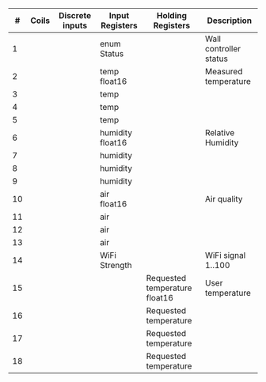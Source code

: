 

| #  | Coils | Discrete inputs | Input Registers  | Holding Registers             | Description            |
|----|-------|-----------------|------------------|-------------------------------|------------------------|
| 1  |       |                 | enum Status      |                               | Wall controller status |
| 2  |       |                 | temp float16     |                               | Measured temperature   |
| 3  |       |                 | temp             |                               |                        |
| 4  |       |                 | temp             |                               |                        |
| 5  |       |                 | temp             |                               |                        |
| 6  |       |                 | humidity float16 |                               | Relative Humidity      |
| 7  |       |                 | humidity         |                               |                        |
| 8  |       |                 | humidity         |                               |                        |
| 9  |       |                 | humidity         |                               |                        |
| 10 |       |                 | air  float16     |                               | Air quality            |
| 11 |       |                 | air              |                               |                        |
| 12 |       |                 | air              |                               |                        |
| 13 |       |                 | air              |                               |                        |
| 14 |       |                 | WiFi Strength    |                               | WiFi signal 1..100     |
| 15 |       |                 |                  | Requested temperature float16 | User temperature       |
| 16 |       |                 |                  | Requested temperature         |                        |
| 17 |       |                 |                  | Requested temperature         |                        |
| 18 |       |                 |                  | Requested temperature         |                        |
